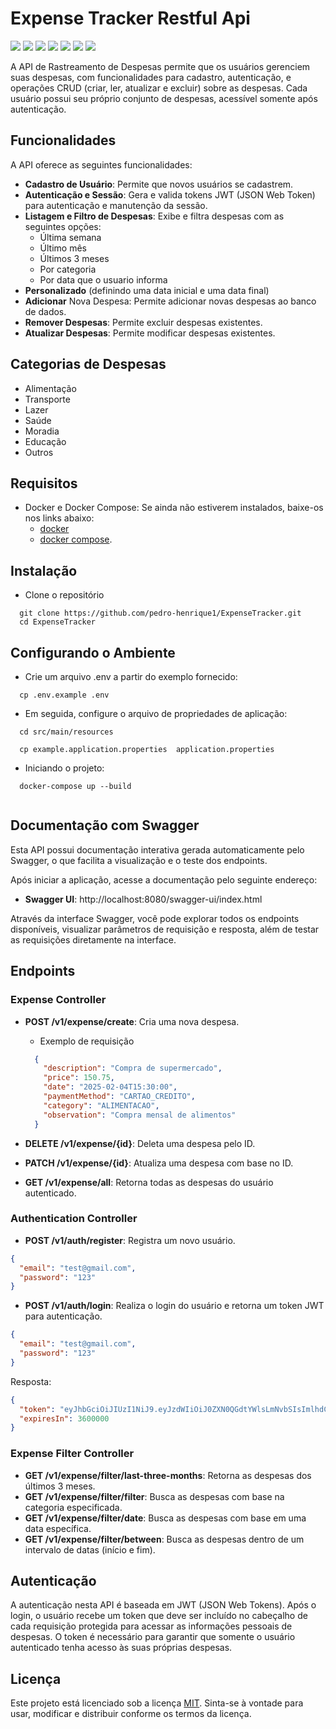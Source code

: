 # Expense Tracker Restful Api


[JAVA_BADGE]:https://img.shields.io/badge/java-%23ED8B00.svg?style=for-the-badge&logo=openjdk&logoColor=white
[SPRING_BADGE]: https://img.shields.io/badge/spring-%236DB33F.svg?style=for-the-badge&logo=spring&logoColor=white
[Docker]:https://img.shields.io/badge/Docker-2CA5E0?style=for-the-badge&logo=docker&logoColor=white
[sql]:https://img.shields.io/badge/MySQL-005C84?style=for-the-badge&logo=mysql&logoColor=white
[swagger]:https://img.shields.io/badge/Swagger-85EA2D?style=for-the-badge&logo=Swagger&logoColor=white
[ci]:https://img.shields.io/github/actions/workflow/status/pedro-henrique1/ExpenseTracker/maven.yml?style=for-the-badge
[checks]:https://img.shields.io/github/check-runs/pedro-henrique1/ExpenseTracker/main?style=for-the-badge



![][JAVA_BADGE]
![][SPRING_BADGE]
![][Docker]
![][sql]
![][swagger]
![][checks]
![][ci]

A API de Rastreamento de Despesas permite que os usuários gerenciem suas despesas, com funcionalidades para cadastro,
autenticação, e operações CRUD (criar, ler, atualizar e excluir) sobre as despesas. Cada usuário possui seu próprio
conjunto de despesas, acessível somente após autenticação.

## Funcionalidades

A API oferece as seguintes funcionalidades:

* **Cadastro de Usuário**: Permite que novos usuários se cadastrem.
* **Autenticação e Sessão**: Gera e valida tokens JWT (JSON Web Token) para autenticação e manutenção da sessão.
* **Listagem e Filtro de Despesas**: Exibe e filtra despesas com as seguintes opções:
    * Última semana
    * Último mês
    * Últimos 3 meses
    * Por categoria
    * Por data que o usuario informa
* **Personalizado** (definindo uma data inicial e uma data final)
* **Adicionar** Nova Despesa: Permite adicionar novas despesas ao banco de dados.
* **Remover Despesas**: Permite excluir despesas existentes.
* **Atualizar Despesas**: Permite modificar despesas existentes.

## Categorias de Despesas

* Alimentação
* Transporte
* Lazer
* Saúde
* Moradia
* Educação
* Outros

## Requisitos

- Docker e Docker Compose: Se ainda não estiverem instalados, baixe-os nos links abaixo:
    - [docker](https://docs.docker.com/get-started/get-docker/)
    - [docker compose](https://www.digitalocean.com/community/tutorials/how-to-install-and-use-docker-compose-on-ubuntu-20-04).

## Instalação

- Clone o repositório

```git
  git clone https://github.com/pedro-henrique1/ExpenseTracker.git
  cd ExpenseTracker
```

## Configurando o Ambiente

- Crie um arquivo .env a partir do exemplo fornecido:

```
  cp .env.example .env
```

- Em seguida, configure o arquivo de propriedades de aplicação:


```
  cd src/main/resources
  
  cp example.application.properties  application.properties
```

- Iniciando o projeto:

```
  docker-compose up --build
  
```

## Documentação com Swagger

Esta API possui documentação interativa gerada automaticamente pelo Swagger, o que facilita a visualização e o teste dos
endpoints.

Após iniciar a aplicação, acesse a documentação pelo seguinte endereço:

* **Swagger UI**: http://localhost:8080/swagger-ui/index.html

Através da interface Swagger, você pode explorar todos os endpoints disponíveis, visualizar parâmetros de requisição e
resposta, além de testar as requisições diretamente na interface.

## Endpoints

### Expense Controller

* **POST /v1/expense/create**: Cria uma nova despesa.
    * Exemplo de requisição
  ```json
    {
      "description": "Compra de supermercado",
      "price": 150.75,
      "date": "2025-02-04T15:30:00",  
      "paymentMethod": "CARTAO_CREDITO",
      "category": "ALIMENTACAO",
      "observation": "Compra mensal de alimentos"
    }
    ```



* **DELETE /v1/expense/{id}**: Deleta uma despesa pelo ID.
* **PATCH /v1/expense/{id}**: Atualiza uma despesa com base no ID.
* **GET /v1/expense/all**: Retorna todas as despesas do usuário autenticado.

### Authentication Controller

* **POST /v1/auth/register**: Registra um novo usuário.

``` json
{
  "email": "test@gmail.com",
  "password": "123"
}
```

* **POST /v1/auth/login**: Realiza o login do usuário e retorna um token JWT para autenticação.

``` json
{
  "email": "test@gmail.com",
  "password": "123"
}
```

Resposta:

``` json
{  
  "token": "eyJhbGciOiJIUzI1NiJ9.eyJzdWIiOiJ0ZXN0QGdtYWlsLmNvbSIsImlhdCI6MTczODcwMzAzMywiZXhwIjoxNzM4NzA2NjMzfQ.uExj9HpKIRwlVJdRjeGMw8UA4suHmOah-X0hZnfjEZc",
  "expiresIn": 3600000
}
```

### Expense Filter Controller

* **GET /v1/expense/filter/last-three-months**: Retorna as despesas dos últimos 3 meses.
* **GET /v1/expense/filter/filter**: Busca as despesas com base na categoria especificada.
* **GET /v1/expense/filter/date**: Busca as despesas com base em uma data específica.
* **GET /v1/expense/filter/between**: Busca as despesas dentro de um intervalo de datas (início e fim).

## Autenticação

A autenticação nesta API é baseada em JWT (JSON Web Tokens). Após o login, o usuário recebe um token que deve ser
incluído no cabeçalho de cada requisição protegida para acessar as informações pessoais de despesas. O token é
necessário para garantir que somente o usuário autenticado tenha acesso às suas próprias despesas.

## Licença

Este projeto está licenciado sob a licença [MIT](LICENSE). Sinta-se à vontade para usar, modificar e distribuir conforme
os termos da licença.









